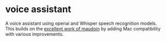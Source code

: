 # voice assistant

A voice assistant using openai and Whisper speech recognition models. This builds on the [excellent work of maudoin](https://github.com/maudoin/ollama-voice) by adding Mac compatibility with various improvements.

